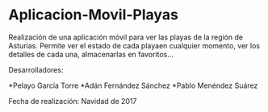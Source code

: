 # Aplicacion-Movil-Playas

Realización de una aplicación móvil para ver las playas de la 
región de Asturias. Permite ver el estado de cada playaen cualquier
momento, ver los detalles de cada una, almacenarlas en favoritos...

Desarrolladores:

*Pelayo García Torre
*Adán Fernández Sánchez
*Pablo Menéndez Suárez

Fecha de realización: Navidad de 2017